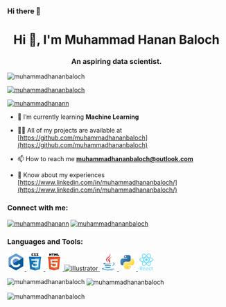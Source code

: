 ### Hi there 👋

<h1 align="center">Hi 👋, I'm Muhammad Hanan Baloch</h1>
<h3 align="center">An aspiring data scientist.</h3>

<p align="left"> <img src="https://komarev.com/ghpvc/?username=muhammadhananbaloch&label=Profile%20views&color=0e75b6&style=flat" alt="muhammadhananbaloch" /> </p>

<p align="left"> <a href="https://github.com/ryo-ma/github-profile-trophy"><img src="https://github-profile-trophy.vercel.app/?username=muhammadhananbaloch" alt="muhammadhananbaloch" /></a> </p>

<p align="left"> <a href="https://twitter.com/muhammadhanann" target="blank"><img src="https://img.shields.io/twitter/follow/muhammadhanann?logo=twitter&style=for-the-badge" alt="muhammadhanann" /></a> </p>

- 🌱 I’m currently learning **Machine Learning**

- 👨‍💻 All of my projects are available at [https://github.com/muhammadhananbaloch](https://github.com/muhammadhananbaloch)

- 📫 How to reach me **muhammadhananbaloch@outlook.com**

- 📄 Know about my experiences [https://www.linkedin.com/in/muhammadhananbaloch/](https://www.linkedin.com/in/muhammadhananbaloch/)

<h3 align="left">Connect with me:</h3>
<p align="left">
<a href="https://twitter.com/muhammadhanann" target="blank"><img align="center" src="https://raw.githubusercontent.com/rahuldkjain/github-profile-readme-generator/master/src/images/icons/Social/twitter.svg" alt="muhammadhanann" height="30" width="40" /></a>
<a href="https://linkedin.com/in/muhammadhananbaloch" target="blank"><img align="center" src="https://raw.githubusercontent.com/rahuldkjain/github-profile-readme-generator/master/src/images/icons/Social/linked-in-alt.svg" alt="muhammadhananbaloch" height="30" width="40" /></a>
</p>

<h3 align="left">Languages and Tools:</h3>
<p align="left"> <a href="https://www.cprogramming.com/" target="_blank" rel="noreferrer"> <img src="https://raw.githubusercontent.com/devicons/devicon/master/icons/c/c-original.svg" alt="c" width="40" height="40"/> </a> <a href="https://www.w3schools.com/css/" target="_blank" rel="noreferrer"> <img src="https://raw.githubusercontent.com/devicons/devicon/master/icons/css3/css3-original-wordmark.svg" alt="css3" width="40" height="40"/> </a> <a href="https://www.w3.org/html/" target="_blank" rel="noreferrer"> <img src="https://raw.githubusercontent.com/devicons/devicon/master/icons/html5/html5-original-wordmark.svg" alt="html5" width="40" height="40"/> </a> <a href="https://www.adobe.com/in/products/illustrator.html" target="_blank" rel="noreferrer"> <img src="https://www.vectorlogo.zone/logos/adobe_illustrator/adobe_illustrator-icon.svg" alt="illustrator" width="40" height="40"/> </a> <a href="https://www.java.com" target="_blank" rel="noreferrer"> <img src="https://raw.githubusercontent.com/devicons/devicon/master/icons/java/java-original.svg" alt="java" width="40" height="40"/> </a> <a href="https://www.python.org" target="_blank" rel="noreferrer"> <img src="https://raw.githubusercontent.com/devicons/devicon/master/icons/python/python-original.svg" alt="python" width="40" height="40"/> </a> <a href="https://reactjs.org/" target="_blank" rel="noreferrer"> <img src="https://raw.githubusercontent.com/devicons/devicon/master/icons/react/react-original-wordmark.svg" alt="react" width="40" height="40"/> </a> </p>

<p><img align="left" src="https://github-readme-stats.vercel.app/api/top-langs?username=muhammadhananbaloch&show_icons=true&locale=en&layout=compact" alt="muhammadhananbaloch" /></p>

<p>&nbsp;<img align="center" src="https://github-readme-stats.vercel.app/api?username=muhammadhananbaloch&show_icons=true&locale=en" alt="muhammadhananbaloch" /></p>

<p><img align="center" src="https://github-readme-streak-stats.herokuapp.com/?user=muhammadhananbaloch&" alt="muhammadhananbaloch" /></p>
